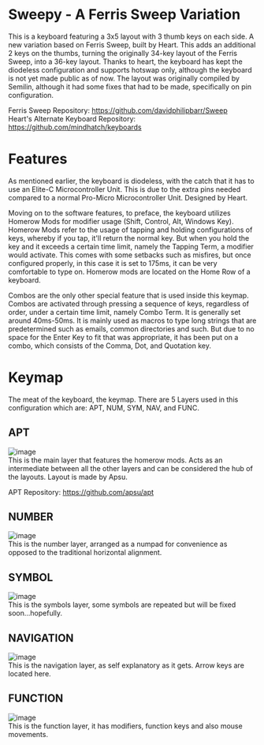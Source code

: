 # Sweepy - A Ferris Sweep Variation
This is a keyboard featuring a 3x5 layout with 3 thumb keys on each side. A new variation based on Ferris Sweep, built by Heart. This adds an additional 2 keys on the thumbs, turning the originally 34-key layout of the Ferris Sweep, into a 36-key layout. Thanks to heart, the keyboard has kept the diodeless configuration and supports hotswap only, although the keyboard is not yet made public as of now. The layout was originally compiled by Semilin, although it had some fixes that had to be made, specifically on pin configuration.

Ferris Sweep Repository: https://github.com/davidphilipbarr/Sweep </br>
Heart's Alternate Keyboard Repository: https://github.com/mindhatch/keyboards


# Features 
As mentioned earlier, the keyboard is diodeless, with the catch that it has to use an Elite-C Microcontroller Unit. This is due to the extra pins needed compared to a normal Pro-Micro Microcontroller Unit. Designed by Heart. 

Moving on to the software features, to preface, the keyboard utilizes Homerow Mods for modifier usage (Shift, Control, Alt, Windows Key). Homerow Mods refer to the usage of tapping and holding configurations of keys, whereby if you tap, it'll return the normal key. But when you hold the key and it exceeds a certain time limit, namely the Tapping Term, a modifier would activate. This comes with some setbacks such as misfires, but once configured properly, in this case it is set to 175ms, it can be very comfortable to type on. Homerow mods are located on the Home Row of a keyboard.

Combos are the only other special feature that is used inside this keymap. Combos are activated through pressing a sequence of keys, regardless of order, under a certain time limit, namely Combo Term. It is generally set around 40ms-50ms. It is mainly used as macros to type long strings that are predetermined such as emails, common directories and such. But due to no space for the Enter Key to fit that was appropriate, it has been put on a combo, which consists of the Comma, Dot, and Quotation key. 

# Keymap
The meat of the keyboard, the keymap. There are 5 Layers used in this configuration which are: APT, NUM, SYM, NAV, and FUNC. 

**APT**
---
![image](https://user-images.githubusercontent.com/83165406/178300973-b16fef5f-5829-46bb-9c6c-da11c6994113.png) </br>
This is the main layer that features the homerow mods. Acts as an intermediate between all the other layers and can be considered the hub of the layouts. Layout is made by Apsu. 

APT Repository: https://github.com/apsu/apt

**NUMBER**
---
![image](https://user-images.githubusercontent.com/83165406/178301096-db472e74-b0fb-45e5-aed4-7b66848ba542.png) </br>
This is the number layer, arranged as a numpad for convenience as opposed to the traditional horizontal alignment.

**SYMBOL**
---
![image](https://user-images.githubusercontent.com/83165406/178301186-69c8161a-2027-44c2-8830-a2d1f1ee9994.png) </br>
This is the symbols layer, some symbols are repeated but will be fixed soon...hopefully.

**NAVIGATION**
---
![image](https://user-images.githubusercontent.com/83165406/178301387-2f0ce9ca-6976-4273-84dc-df01e35ade6f.png) </br>
This is the navigation layer, as self explanatory as it gets. Arrow keys are located here.

**FUNCTION**
---
![image](https://user-images.githubusercontent.com/83165406/178301471-315a5e79-4ff3-4db1-8d6e-0416a41efb1e.png) </br>
This is the function layer, it has modifiers, function keys and also mouse movements.


